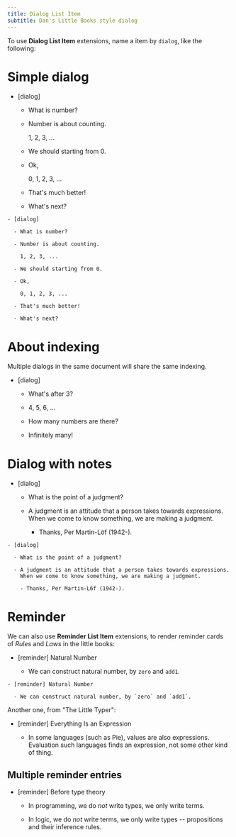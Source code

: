 ```yaml
---
title: Dialog List Item
subtitle: Dan's Little Books style dialog
---
```


To use **Dialog List Item** extensions,
name a item by `dialog`, like the following:

# Simple dialog

- [dialog]

  - What is number?

  - Number is about counting.

    1, 2, 3, ...

  - We should starting from 0.

  - Ok,

    0, 1, 2, 3, ...

  - That's much better!

  - What's next?

```plaintext
- [dialog]

  - What is number?

  - Number is about counting.

    1, 2, 3, ...

  - We should starting from 0.

  - Ok,

    0, 1, 2, 3, ...

  - That's much better!

  - What's next?

```

# About indexing

Multiple dialogs in the same document will share the same indexing.

- [dialog]

  - What's after 3?

  - 4, 5, 6, ...

  - How many numbers are there?

  - Infinitely many!

# Dialog with notes

- [dialog]

  - What is the point of a judgment?

  - A judgment is an attitude
    that a person takes towards expressions.
    When we come to know something, we are making a judgment.

    - Thanks, Per Martin-Löf (1942-).

```plaintext
- [dialog]

  - What is the point of a judgment?

  - A judgment is an attitude that a person takes towards expressions.
    When we come to know something, we are making a judgment.

    - Thanks, Per Martin-L6f (1942-).
```

# Reminder

We can also use **Reminder List Item** extensions,
to render reminder cards of _Rules_ and _Laws_ in the little books:

- [reminder] Natural Number

  - We can construct natural number, by `zero` and `add1`.

```plaintext
- [reminder] Natural Number

  - We can construct natural number, by `zero` and `add1`.
```

Another one, from "The Little Typer":

- [reminder] Everything Is an Expression

  - In some languages (such as Pie), values are also expressions.
    Evaluation such languages finds an expression,
    not some other kind of thing.

## Multiple reminder entries

- [reminder] Before type theory

  - In programming, we do _not_ write types, we only write terms.

  - In logic, we do _not_ write terms, we only write types
    -- propositions and their inference rules.
